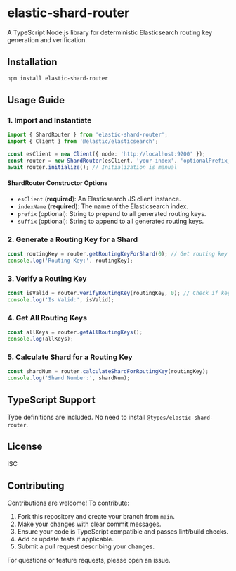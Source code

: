 # elastic-shard-router

A TypeScript Node.js library for deterministic Elasticsearch routing key generation and verification.

## Installation

```sh
npm install elastic-shard-router
```

## Usage Guide

### 1. Import and Instantiate

```typescript
import { ShardRouter } from 'elastic-shard-router';
import { Client } from '@elastic/elasticsearch';

const esClient = new Client({ node: 'http://localhost:9200' });
const router = new ShardRouter(esClient, 'your-index', 'optionalPrefix_', '_optionalSuffix');
await router.initialize(); // Initialization is manual
```

#### ShardRouter Constructor Options
- `esClient` (**required**): An Elasticsearch JS client instance.
- `indexName` (**required**): The name of the Elasticsearch index.
- `prefix` (optional): String to prepend to all generated routing keys.
- `suffix` (optional): String to append to all generated routing keys.

### 2. Generate a Routing Key for a Shard

```typescript
const routingKey = router.getRoutingKeyForShard(0); // Get routing key for shard 0
console.log('Routing Key:', routingKey);
```

### 3. Verify a Routing Key

```typescript
const isValid = router.verifyRoutingKey(routingKey, 0); // Check if key routes to shard 0
console.log('Is Valid:', isValid);
```

### 4. Get All Routing Keys

```typescript
const allKeys = router.getAllRoutingKeys();
console.log(allKeys);
```

### 5. Calculate Shard for a Routing Key

```typescript
const shardNum = router.calculateShardForRoutingKey(routingKey);
console.log('Shard Number:', shardNum);
```

## TypeScript Support

Type definitions are included. No need to install `@types/elastic-shard-router`.

## License

ISC

## Contributing

Contributions are welcome! To contribute:

1. Fork this repository and create your branch from `main`.
2. Make your changes with clear commit messages.
3. Ensure your code is TypeScript compatible and passes lint/build checks.
4. Add or update tests if applicable.
5. Submit a pull request describing your changes.

For questions or feature requests, please open an issue.
